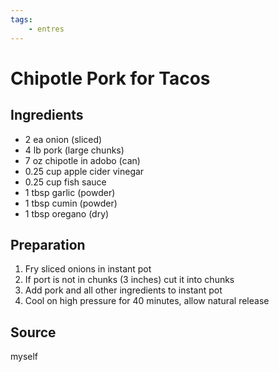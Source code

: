 ```yaml
---
tags:
    - entres
---
```

# Chipotle Pork for Tacos

## Ingredients

- 2 ea onion (sliced)
- 4 lb pork (large chunks)
- 7 oz chipotle in adobo (can)
- 0.25 cup apple cider vinegar
- 0.25 cup fish sauce
- 1 tbsp garlic (powder)
- 1 tbsp cumin (powder)
- 1 tbsp oregano (dry)

## Preparation

1. Fry sliced onions in instant pot
1. If port is not in chunks (3 inches) cut it into chunks
1. Add pork and all other ingredients to instant pot
1. Cool on high pressure for 40 minutes, allow natural release

## Source

myself
